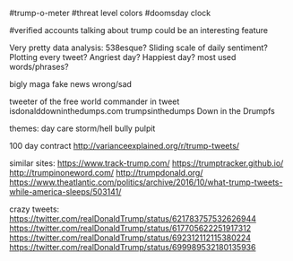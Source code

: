 #trump-o-meter
#threat level colors
#doomsday clock




#verified accounts talking about trump could be an interesting feature


Very pretty data analysis:
538esque? Sliding scale of daily sentiment? Plotting every tweet?
Angriest day? Happiest day? most used words/phrases?


bigly
maga
fake news
wrong/sad

tweeter of the free world
commander in tweet
isdonalddowninthedumps.com
trumpsinthedumps
Down in the Drumpfs


themes:
day care
storm/hell
bully pulpit


100 day contract http://varianceexplained.org/r/trump-tweets/


similar sites:
https://www.track-trump.com/
https://trumptracker.github.io/
http://trumpinoneword.com/
http://trumpdonald.org/
https://www.theatlantic.com/politics/archive/2016/10/what-trump-tweets-while-america-sleeps/503141/

crazy tweets:
https://twitter.com/realDonaldTrump/status/621783757532626944
https://twitter.com/realDonaldTrump/status/617705622251917312
https://twitter.com/realDonaldTrump/status/692312112115380224
https://twitter.com/realDonaldTrump/status/699989532180135936

